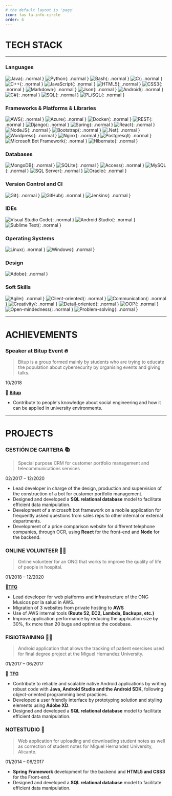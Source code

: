 ```yaml
---
# the default layout is 'page'
icon: fas fa-info-circle
order: 4
---
```


# TECH STACK
---
### Languages

![Java](/assets/img/about/java.svg){: .normal }
![Python](/assets/img/about/python.svg){: .normal }
![Bash](/assets/img/about/bash.svg){: .normal }
![C](/assets/img/about/c.svg){: .normal }
![C++](/assets/img/about/cpp.svg){: .normal }
![JavaScript](/assets/img/about/javascript.svg){: .normal }
![HTML5](/assets/img/about/html.svg){: .normal }
![CSS3](/assets/img/about/css.svg){: .normal }
![Markdown](/assets/img/about/markdown.svg){: .normal }
![Json](/assets/img/about/json.svg){: .normal }
![Android](/assets/img/about/android.svg){: .normal }
![C#](/assets/img/about/csharp.svg){: .normal }
![SQL](/assets/img/about/sql.svg){: .normal }
![PL/SQL](/assets/img/about/plsql.svg){: .normal }

### Frameworks & Platforms & Libraries

![AWS](/assets/img/about/aws.svg){: .normal }
![Azure](/assets/img/about/azure.svg){: .normal }
![Docker](/assets/img/about/docker.svg){: .normal }
![REST](/assets/img/about/rest.svg){: .normal }
![Django](/assets/img/about/django.svg){: .normal }
![Spring](/assets/img/about/spring.svg){: .normal }
![React](/assets/img/about/react.svg){: .normal }
![NodeJS](/assets/img/about/node.svg){: .normal }
![Bootstrap](/assets/img/about/bootstrap.svg){: .normal }
![.Net](/assets/img/about/net.svg){: .normal }
![Wordpress](/assets/img/about/wordpress.svg){: .normal }
![Nginx](/assets/img/about/nginx.svg){: .normal }
![Postgresql](/assets/img/about/postgresql.svg){: .normal }
![Microsoft Bot Framework](/assets/img/about/mbf.svg){: .normal }
![Hibernate](/assets/img/about/hibernate.svg){: .normal }

### Databases

![MongoDB](/assets/img/about/mongo.svg){: .normal }
![SQLite](/assets/img/about/sqlite.svg){: .normal }
![Access](/assets/img/about/access.svg){: .normal }
![MySQL](/assets/img/about/mysaql.svg){: .normal }
![SQL Server](/assets/img/about/sql-server.svg){: .normal }
![Oracle](/assets/img/about/oracle.svg){: .normal }

### Version Control and CI

![Git](/assets/img/about/git.svg){: .normal }
![GitHub](/assets/img/about/github.svg){: .normal }
![Jenkins](/assets/img/about/jenkins.svg){: .normal }

### IDEs

![Visual Studio Code](/assets/img/about/vsc.svg){: .normal }
![Android Studio](/assets/img/about/android-studio.svg){: .normal }
![Sublime Text](/assets/img/about/sublime.svg){: .normal }

### Operating Systems

![Linux](/assets/img/about/linux.svg){: .normal }
![Windows](/assets/img/about/windows.svg){: .normal }

### Design

![Adobe](/assets/img/about/adobe.svg){: .normal }

### Soft Skills

![Agile](/assets/img/about/agile.svg){: .normal }
![Client-oriented](/assets/img/about/client.svg){: .normal }
![Communication](/assets/img/about/comm.svg){: .normal }
![Creativity](/assets/img/about/creat.svg){: .normal }
![Detail-oriented](/assets/img/about/detail.svg){: .normal }
![OOP](/assets/img/about/oop.svg){: .normal }
![Open-mindedness](/assets/img/about/open.svg){: .normal }
![Problem-solving](/assets/img/about/problem.svg){: .normal }

---

# ACHIEVEMENTS

### <small><code></code></small>Speaker at Bitup Event &#128293;

> Bitup is a group formed mainly by students who are trying to educate the population about cybersecurity by organising events and giving talks.

<p><span class="text-right">10/2018</span></p>

&#128279; [**Bitup**](https://bitupalicante.com/)

* Contribute to people's knowledge about social engineering and how it can be applied in university environments.

---

# PROJECTS

### GESTIÓN DE CARTERA 📚

> Special purpose CRM for customer portfolio management and telecommunications services

<p><span class="text-right">02/2017 – 12/2020</span></p>

* Lead developer in charge of the design, production and supervision of the construction of a bot for customer portfolio management.
* Designed and developed a <strong>SQL relational database</strong> model to facilitate efficient data manipulation.
* Development of a microsoft bot framework on a mobile application for frequently asked questions from sales reps to other internal or external departments. 
* Development of a price comparison website for different telephone companies, through OCR, using <strong>React</strong> for the front-end and <strong>Node</strong> for the backend.


### ONLINE VOLUNTEER 🧑‍🎓

> Online volunteer for an ONG that works to improve the quality of life of people in hospital.

<p><span class="text-right">01/2018 – 12/2020</span></p>

🔗[**TFG**](https://musicosporlasalud.org)

* Lead developer for web platforms and infrastructure of the ONG Musicos por la salud in AWS.
* Migration of 3 websites from private hosting to <strong>AWS</strong>
* Use of AWS internal tools <strong>(Route 52, EC2, Lambda, Backups, etc.)</strong>
* Improve application performance by reducing the application size by 30%, fix more than 20 bugs and optimise the codebase.

### FISIOTRAINING 👨‍⚕️

> Android application that allows the tracking of patient exercises used for final degree project at the Miguel Hernandez University.

<p><span class="text-right">01/2017 – 06/2017</span></p>

&#128279; [**TFG**](http://dspace.umh.es/bitstream/11000/3982/1/DUE%C3%91AS%20ROPERO%2C%20M%C3%93NICA.pdf)

* Contribute to reliable and scalable native Android applications by writing robust code with <strong>Java, Android Studio and the Android SDK</strong>, following object-oriented programming best practices.
* Developed a user friendly interface by prototyping solution and styling elements using <strong>Adobe XD</strong>.
* Designed and developed a <strong>SQL relational database</strong> model to facilitate efficient data manipulation.
  
### NOTESTUDIO 📖

> Web application for uploading and downloading student notes as well as correction of student notes for Miguel Hernandez University, Alicante.

<p><span class="text-right">01/2014 – 06/2017</span></p>

* <strong>Spring Framework</strong> development for the backend and <strong>HTML5 and CSS3</strong> for the Front-end.
* Designed and developed a <strong>SQL relational database</strong> model to facilitate efficient data manipulation.
